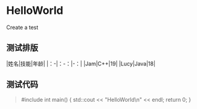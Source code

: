 # **HelloWorld**
Create a test

## **测试排版**

|姓名|技能|年龄|
|：-|：-：|-：|
|Jam|C++|19|
|Lucy|Java|18|

## **测试代码**

> #include<iostream>
> int main()
> {
>        std::cout << "HelloWorld\n" << endl;
>        return 0;
> }

